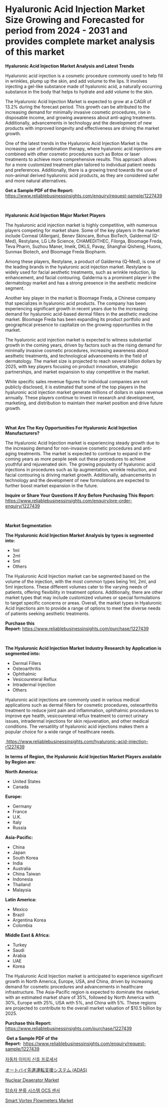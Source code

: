 <p><h1>Hyaluronic Acid Injection Market Size Growing and Forecasted for period from 2024 - 2031 and provides complete market analysis of this market</h1></p><p><strong>Hyaluronic Acid Injection Market Analysis and Latest Trends</strong></p>
<p><p>Hyaluronic acid injection is a cosmetic procedure commonly used to help fill in wrinkles, plump up the skin, and add volume to the lips. It involves injecting a gel-like substance made of hyaluronic acid, a naturally occurring substance in the body that helps to hydrate and add volume to the skin.</p><p>The Hyaluronic Acid Injection Market is expected to grow at a CAGR of 13.2% during the forecast period. This growth can be attributed to the increasing demand for minimally invasive cosmetic procedures, rise in disposable income, and growing awareness about anti-aging treatments. Additionally, advancements in technology and the development of new products with improved longevity and effectiveness are driving the market growth.</p><p>One of the latest trends in the Hyaluronic Acid Injection Market is the increasing use of combination therapy, where hyaluronic acid injections are combined with other cosmetic procedures such as Botox or laser treatments to achieve more comprehensive results. This approach allows for a more customized treatment plan tailored to individual patient needs and preferences. Additionally, there is a growing trend towards the use of non-animal derived hyaluronic acid products, as they are considered safer and more natural alternatives.</p></p>
<p><strong>Get a Sample PDF of the Report:&nbsp;</strong> <a href="https://www.reliablebusinessinsights.com/enquiry/request-sample/1227439">https://www.reliablebusinessinsights.com/enquiry/request-sample/1227439</a></p>
<p>&nbsp;</p>
<p><strong>Hyaluronic Acid Injection Major Market Players</strong></p>
<p><p>The hyaluronic acid injection market is highly competitive, with numerous players competing for market share. Some of the key players in the market include Corneal (Allergan), Benev Skincare, Bohus BioTech, Galdermal (Q-Med), Restylane, LG Life Science, CHAMEDITHEC, Filorga, Bloomage Freda, Teva Pharm, Suzhou Maner, Imeik, DKLS, Pavay, Shanghai Qisheng, Huons, Sunmax Biotech, and Bloomage Freda Biopharm.</p><p>Among these players, Restylane, a product of Galderma (Q-Med), is one of the leading brands in the hyaluronic acid injection market. Restylane is widely used for facial aesthetic treatments, such as wrinkle reduction, lip enhancement, and facial contouring. Galderma is a prominent player in the dermatology market and has a strong presence in the aesthetic medicine segment.</p><p>Another key player in the market is Bloomage Freda, a Chinese company that specializes in hyaluronic acid products. The company has been experiencing significant growth in recent years due to the increasing demand for hyaluronic acid-based dermal fillers in the aesthetic medicine market. Bloomage Freda has been expanding its product portfolio and geographical presence to capitalize on the growing opportunities in the market.</p><p>The hyaluronic acid injection market is expected to witness substantial growth in the coming years, driven by factors such as the rising demand for minimally invasive cosmetic procedures, increasing awareness about aesthetic treatments, and technological advancements in the field of dermatology. The market size is projected to reach several billion dollars by 2025, with key players focusing on product innovation, strategic partnerships, and market expansion to stay competitive in the market.</p><p>While specific sales revenue figures for individual companies are not publicly disclosed, it is estimated that some of the top players in the hyaluronic acid injection market generate millions of dollars in sales revenue annually. These players continue to invest in research and development, marketing, and distribution to maintain their market position and drive future growth.</p></p>
<p>&nbsp;</p>
<p><strong>What Are The Key Opportunities For Hyaluronic Acid Injection Manufacturers?</strong></p>
<p><p>The Hyaluronic Acid Injection market is experiencing steady growth due to the increasing demand for non-invasive cosmetic procedures and anti-aging treatments. The market is expected to continue to expand in the coming years as more people seek out these procedures to achieve youthful and rejuvenated skin. The growing popularity of hyaluronic acid injections in procedures such as lip augmentation, wrinkle reduction, and facial contouring is driving market growth. Additionally, advancements in technology and the development of new formulations are expected to further boost market expansion in the future.</p></p>
<p><strong>Inquire or Share Your Questions If Any Before Purchasing This Report:</strong> <a href="https://www.reliablebusinessinsights.com/enquiry/pre-order-enquiry/1227439">https://www.reliablebusinessinsights.com/enquiry/pre-order-enquiry/1227439</a></p>
<p>&nbsp;</p>
<p><strong>Market Segmentation</strong></p>
<p><strong>The Hyaluronic Acid Injection Market Analysis by types is segmented into:</strong></p>
<p><ul><li>1ml</li><li>2ml</li><li>5ml</li><li>Others</li></ul></p>
<p><p>The Hyaluronic Acid Injection market can be segmented based on the volume of the injection, with the most common types being 1ml, 2ml, and 5ml injections. These different volumes cater to the varying needs of patients, offering flexibility in treatment options. Additionally, there are other market types that may include customized volumes or special formulations to target specific concerns or areas. Overall, the market types in Hyaluronic Acid Injections aim to provide a range of options to meet the diverse needs of patients seeking aesthetic treatments.</p></p>
<p><strong>Purchase this Report:&nbsp;</strong><a href="https://www.reliablebusinessinsights.com/purchase/1227439">https://www.reliablebusinessinsights.com/purchase/1227439</a></p>
<p>&nbsp;</p>
<p><strong>The Hyaluronic Acid Injection Market Industry Research by Application is segmented into:</strong></p>
<p><ul><li>Dermal Fillers</li><li>Osteoarthritis</li><li>Ophthalmic</li><li>Vesicoureteral Reflux</li><li>Intradermal Injection</li><li>Others</li></ul></p>
<p><p>Hyaluronic acid injections are commonly used in various medical applications such as dermal fillers for cosmetic procedures, osteoarthritis treatment to reduce joint pain and inflammation, ophthalmic procedures to improve eye health, vesicoureteral reflux treatment to correct urinary issues, intradermal injections for skin rejuvenation, and other medical conditions. The versatility of hyaluronic acid injections makes them a popular choice for a wide range of healthcare needs.</p></p>
<p><a href="https://www.reliablebusinessinsights.com/hyaluronic-acid-injection-r1227439">&nbsp;https://www.reliablebusinessinsights.com/hyaluronic-acid-injection-r1227439</a></p>
<p><strong>In terms of Region, the Hyaluronic Acid Injection Market Players available by Region are:</strong></p>
<p>
    <p> <strong> North America: </strong>
        <ul>
            <li>United States</li>
            <li>Canada</li>
        </ul>
        </p> 
    <p> <strong> Europe: </strong>
        <ul>
            <li>Germany</li>
            <li>France</li>
            <li>U.K.</li>
            <li>Italy</li>
            <li>Russia</li>
        </ul>
        </p> 
    <p> <strong> Asia-Pacific: </strong>
        <ul>
            <li>China</li>
            <li>Japan</li>
            <li>South Korea</li>
            <li>India</li>
            <li>Australia</li>
            <li>China Taiwan</li>
            <li>Indonesia</li>
            <li>Thailand</li>
            <li>Malaysia</li>
        </ul>
        </p> 
    <p> <strong> Latin America: </strong>
        <ul>
            <li>Mexico</li>
            <li>Brazil</li>
            <li>Argentina Korea</li>
            <li>Colombia</li>
        </ul>
        </p> 
    <p> <strong> Middle East & Africa: </strong>
        <ul>
            <li>Turkey</li>
            <li>Saudi</li>
            <li>Arabia</li>
            <li>UAE</li>
            <li>Korea</li>
        </ul>
    </p>
    </p>
<p><p>The Hyaluronic Acid Injection market is anticipated to experience significant growth in North America, Europe, USA, and China, driven by increasing demand for cosmetic procedures and advancements in healthcare infrastructure. The Asia-Pacific region is expected to dominate the market, with an estimated market share of 35%, followed by North America with 30%, Europe with 25%, USA with 5%, and China with 5%. These regions are projected to contribute to the overall market valuation of $10.5 billion by 2025.</p></p>
<p><strong>Purchase this Report: </strong><a href="https://www.reliablebusinessinsights.com/purchase/1227439">https://www.reliablebusinessinsights.com/purchase/1227439</a></p>
<p>&nbsp;<strong>Get a Sample PDF of the Report:&nbsp;&nbsp;</strong><a href="https://www.reliablebusinessinsights.com/enquiry/request-sample/1227439">https://www.reliablebusinessinsights.com/enquiry/request-sample/1227439</a></p>
<p><strong></strong></p>
<p><p><a href="https://github.com/HarrisonKitto2022/Market-Research-Report-List-1/blob/main/1699402179927.md">자동차 이미지 신호 프로세서</a></p><p><a href="https://github.com/LeoraEber/Market-Research-Report-List-1/blob/main/2024160166754.md">オートバイ先進運転支援システム (ADAS)</a></p><p><a href="https://github.com/LitzyGulgowski2023/Market-Research-Report-List-1/blob/main/nuclear-deaerator-market.md">Nuclear Deaerator Market</a></p><p><a href="https://github.com/oajzkywllm460/Market-Research-Report-List-2/blob/main/2995561179928.md">탑승자 분류 시스템 OCS 센서</a></p><p><a href="https://github.com/zkngisync/Market-Research-Report-List-1/blob/main/smart-vortex-flowmeters-market.md">Smart Vortex Flowmeters Market</a></p></p>
